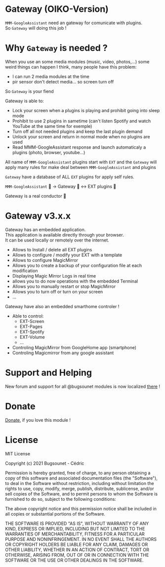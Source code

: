 # Gateway (OIKO-Version)

`MMM-GoogleAssistant` need an gateway for comunicate with plugins.<br>
So `Gateway` will doing this job !

# Why `Gateway` is needed ?

When you use an some media modules  (music, video, photos,...) some weird things can happen
I think, many people have this problem:
 * I can run 2 media modules at the time
 * pir sensor don't detect media... so screen turn off
 
So `Gateway` is your fiend

Gateway is able to:
 * Lock your screen when a plugins is playing and prohibit going into sleep mode
 * Prohibit to use 2 plugins in sametime (can't listen Spotify and watch YouTube at the same time for exemple)
 * Turn off all not needed plugins and keep the last plugin demand
 * Unlock your screen and return in normal mode when no plugins are used
 * Read MMM-GoogleAssistant response and launch automaticaly a plugins (photo, browser, youtube...)


All name of `MMM-GoogleAssistant` plugins start with `EXT` and the `Gateway` will apply many rules for make deal between `MMM-GoogleAssistant` and plugins

`Gateway` have a database of ALL `EXT` plugins for apply self rules.

`MMM-GoogleAssistant` 💭 -> Gateway 🎼 <-> EXT plugins 🎹

Gateway is a real conductor 🙂

# Gateway v3.x.x
  Gateway has an embedded application.<br>
  This application is available directly through your browser.<br>
  It can be used locally or remotely over the internet.<br>
 
  * Allows to Install / delete all EXT plugins
  * Allows to configure / modify your EXT with a template
  * Allows to configure MagicMirror
  * Allows you to create a backup of your configuration file at each modification
  * Displaying Magic Mirror Logs in real time
  * allows you to do now operations with the embedded Terminal
  * Allows you to manually restart or stop MagicMirror
  * Allows you to turn off or turn on your screen
  * ...

  Gateway have also an embedded smarthome controler !

  * Able to control:
    - EXT-Screen
    - EXT-Pages
    - EXT-Spotify
    - EXT-Volume
    - ...
  * Controling MagicMirror from GoogleHome app (smartphone)
  * Controling Magicmirror from any google assistant

# Support and Helping
New forum and support for all @bugsounet modules is now localized [there](https://forum.bugsounet.fr) !
 
# Donate
 [Donate](https://www.paypal.com/cgi-bin/webscr?cmd=_s-xclick&hosted_button_id=TTHRH94Y4KL36&source=url), if you love this module !

# License
MIT License

Copyright (c) 2021 Bugsounet - Cédric

Permission is hereby granted, free of charge, to any person obtaining a copy
of this software and associated documentation files (the "Software"), to deal
in the Software without restriction, including without limitation the rights
to use, copy, modify, merge, publish, distribute, sublicense, and/or sell
copies of the Software, and to permit persons to whom the Software is
furnished to do so, subject to the following conditions:

The above copyright notice and this permission notice shall be included in all
copies or substantial portions of the Software.

THE SOFTWARE IS PROVIDED "AS IS", WITHOUT WARRANTY OF ANY KIND, EXPRESS OR
IMPLIED, INCLUDING BUT NOT LIMITED TO THE WARRANTIES OF MERCHANTABILITY,
FITNESS FOR A PARTICULAR PURPOSE AND NONINFRINGEMENT. IN NO EVENT SHALL THE
AUTHORS OR COPYRIGHT HOLDERS BE LIABLE FOR ANY CLAIM, DAMAGES OR OTHER
LIABILITY, WHETHER IN AN ACTION OF CONTRACT, TORT OR OTHERWISE, ARISING FROM,
OUT OF OR IN CONNECTION WITH THE SOFTWARE OR THE USE OR OTHER DEALINGS IN THE
SOFTWARE.